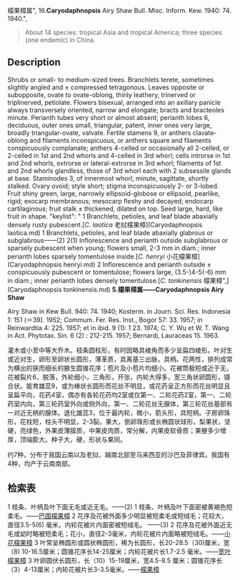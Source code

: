 檬果樟属",
16.**Caryodaphnopsis** Airy Shaw Bull. Misc. Inform. Kew. 1940: 74. 1940.",

> About 14 species: tropical Asia and tropical America; three species (one endemic) in China.

## Description
Shrubs or small- to medium-sized trees. Branchlets terete, sometimes slightly angled and ± compressed tetragonous. Leaves opposite or subopposite, ovate to ovate-oblong, thinly leathery, trinerved or triplinerved, petiolate. Flowers bisexual, arranged into an axillary panicle always transversely oriented, narrow and elongate; bracts and bracteoles minute. Perianth tubes very short or almost absent; perianth lobes 6, deciduous, outer ones small, triangular, patent, inner ones very large, broadly triangular-ovate, valvate. Fertile stamens 9, or anthers clavate-oblong and filaments inconspicuous, or anthers square and filaments conspicuously complanate; anthers 4-celled or occasionally all 2-celled, or 2-celled in 1st and 2nd whorls and 4-celled in 3rd whorl; cells introrse in 1st and 2nd whorls, extrorse or lateral-extrorse in 3rd whorl; filaments of 1st and 2nd whorls glandless, those of 3rd whorl each with 2 subsessile glands at base. Staminodes 3, of innermost whorl, minute, sagittate, shortly stalked. Ovary ovoid; style short; stigma inconspicuously 2- or 3-lobed. Fruit shiny green, large, narrowly ellipsoid-globose or ellipsoid, pearlike, rigid; exocarp membranous; mesocarp fleshy and decayed; endocarp cartilaginous; fruit stalk ± thickened, dilated on top. Seed large, hard, like fruit in shape.
  "keylist": "
1 Branchlets, petioles, and leaf blade abaxially densely rusty pubescent.[*C. laotica* 老挝檬果樟](Caryodaphnopsis laotica.md)
1 Branchlets, petioles, and leaf blade abaxially glabrous or subglabrous——(2)
2(1) Inflorescence and perianth outside subglabrous or sparsely pubescent when young; flowers small, 2-3 mm in diam.; inner perianth lobes sparsely tomentulose inside.[*C. henryi* 小花檬果樟](Caryodaphnopsis henryi.md)
2 Inflorescence and perianth outside ± conspicuously pubescent or tomentulose; flowers large, (3.5-)4-5(-6) mm in diam.; inner perianth lobes densely tomentulose.[*C. tonkinensis* 檬果樟",](Caryodaphnopsis tonkinensis.md)
**5.檬果樟属——Caryodaphnopsis Airy Shaw**

Airy Shaw in Kew Bull. 940: 74. 1940; Kosterm. in Journ. Sci. Res. Indonesia 1: 151 (＝39). 1952; Commum. Fer. Res. Inst., Bogor 57: 33. 1957; in Reinwardtia 4: 225. 1957; et in ibid. 9 (1): 1 23. 1974; C. Y. Wu et W. T. Wang in Act. Phytotax. Sin. 6 (2) : 212-215. 1957; Bernardi, Lauraceas 15. 1963.

灌木或小至中等大乔木。枝条圆柱形，有时因略具棱角而多少呈扁四棱形。叶对生或近对生，卵形至卵状长圆形，薄革质，具离基三出脉，具柄。花两性，排列成常为横出的狭而细长的腋生圆锥花序；苞片及小苞片均细小。花被筒极短或近于无，花被裂片6，脱落，外轮细小，三角形，开张，内轮大得多，宽三角状卵圆形，镊合状。能育雄蕊9，或为棒状长圆形而花丝不明显，或花药呈正方形而花丝明显且呈扁平向，花药4室，偶亦有各轮花药均2室或仅第一、二轮花药2室，第一、二轮药室内向，第三轮药室外向或侧外向，第一、二轮花丝无腺体，第三轮花丝基部有一对近无柄的腺体。退化雄蕊3，位于最内轮，微小，箭头形，具短柄。子房卵珠形，花柱短，柱头不明显，2-3裂。果大，倒卵珠形或长椭圆状球形，梨果状，坚硬，亮绿色，外果皮薄膜质，中果皮肉质，常分解，内果皮软骨质；果梗多少增厚，顶端膨大。种子大，硬，形状与果同。

约7种，分布于我国云南以及老挝、越南北部至马来西亚的沙巴及菲律宾。我国有4种，均产于云南南部。

## 检索表

1 枝条、叶柄及叶下面无毛或近无毛。——(2)
1 枝条、叶柄及叶下面密被黄褐色短柔毛。——[巴围檬果樟](Caryodaphnopsis%20baviensis.md)
2 花序及花被外面多少明显被短柔毛或短绒毛；花较大，直径3.5-5(6) 毫米，内轮花被片内面密被短绒毛。 ——(3)
2 花序及花被外面近无毛或幼时略被短柔毛；花小，直径2-3毫米，内轮花被片内面略被短绒毛。——[小花檬果樟](Caryodaphnopsis%20henryi.md)
3 叶常呈椭圆形或圆状椭圆形，稀为长圆形，长20-28.5（30)厘米，宽（8) 10-16.5厘米；圆锥花序长14-25厘米；内轮花被片长1.7-2.5 毫米。——[宽叶檬果樟](Caryodaphnopsis%20latifolia.md)
3 叶卵圆伏长圆形，长（10）15-19厘米，宽4.5-8.5 厘米；圆锥花序长（3）4-13厘米；内轮花被片长3-3.5毫米。——[檬果樟](Caryodaphnopsis%20tonkinensis.md)
